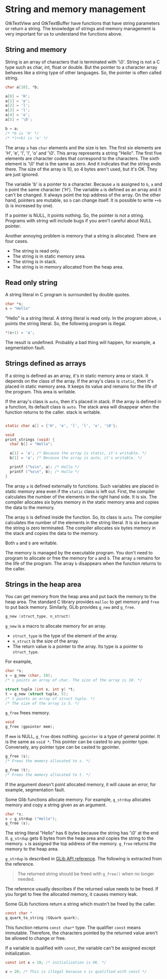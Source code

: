 # String and memory management

GtkTextView and GtkTextBuffer have functions that have string parameters or return a string.
The knowledge of strings and memory management is very important for us to understand the functions above.

## String and memory

String is an array of characters that is terminated with '\0'.
String is not a C type such as char, int, float or double.
But the pointer to a character array behaves like a string type of other languages.
So, the pointer is often called string.

~~~C
char a[10], *b;

a[0] = 'H';
a[1] = 'e';
a[2] = 'l';
a[3] = 'l';
a[4] = 'o';
a[5] = '\0';

b = a;
/* *b is 'H' */
/* *(++b) is 'e' */
~~~

The array `a` has `char` elements and the size is ten.
The first six elements are 'H', 'e', 'l', 'l', 'o' and '\0'.
This array represents a string "Hello".
The first five elements are character codes that correspond to the characters.
The sixth element is '\0' that is the same as zero.
And it indicates that the string ends there.
The size of the array is 10, so 4 bytes aren't used, but it's OK.
They are just ignored.

The variable 'b' is a pointer to a character.
Because `a` is assigned to `b`, `a` and `b` point the same character ('H').
The variable `a` is defined as an array and it can't be changed.
It always point the top address of the array.
On the other hand, pointers are mutable, so `b` can change itself.
It is possible to write `++b` (`b` is increased by one).

If a pointer is NULL, it points nothing.
So, the pointer is not a string.
Programs with string will include bugs if you aren't careful about NULL pointer.

Another annoying problem is memory that a string is allocated.
There are four cases.

- The string is read only.
- The string is in static memory area.
- The string is in stack.
- The string is in memory allocated from the heap area.

## Read only string

A string literal in C program is surrounded by double quotes.

~~~C
char *s;
s = "Hello"
~~~

"Hello" is a string literal.
A string literal is read only.
In the program above, `s` points the string literal.
So, the following program is illegal.

~~~C
*(s+1) = 'a';
~~~

The result is undefined.
Probably a bad thing will happen, for example, a segmentation fault.

## Strings defined as arrays

If a string is defined as an array, it's in static memory area or stack.
It depends on the class of the array.
If the array's class is `static`, then it's placed in static memory area.
It keeps its value and remains for the life of the program.
This area is writable.

If the array's class is `auto`, then it's placed in stack.
If the array is defined in a function, its default class is `auto`.
The stack area will disappear when the function returns to the caller.
stack is writable.

~~~C

static char a[] = {'H', 'e', 'l', 'l', 'o', '\0'};

void
print_strings (void) {
  char b[] = "Hello";

  a[1] = 'a'; /* Because the array is static, it's writable. */
  b[1] = 'a'; /* Because the array is auto, it's writable. */

  printf ("%s\n", a); /* Hallo */
  printf ("%s\n", b); /* Hallo */
}
~~~

The array `a` is defined externally to functions.
Such variables are placed in static memory area even if the `static` class is left out.
First, the compiler calculates the number of the elements in the right hand side.
It is six.
The compiler allocates six bytes memory in the static memory area and copies the data to the memory.

The array `b` is defined inside the function.
So, its class is `auto`.
The compiler calculates the number of the elements in the string literal.
It is six because the string is zero terminated.
The compiler allocates six bytes memory in the stack and copies the data to the memory.

Both `a` and `b` are writable.

The memory is managed by the executable program.
You don't need to program to allocate or free the memory for `a` and `b`.
The array `a` remains for the life of the program.
The array `b` disappears when the function returns to the caller.

## Strings in the heap area

You can get memory from the heap area and put back the memory to the heap area.
The standard C library provides `malloc` to get memory and `free` to put back memory.
Similarly, GLib provides `g_new` and `g_free`.

~~~C
g_new (struct_type, n_struct)
~~~

`g_new` is a macro to allocate memory for an array.

- `struct_type` is the type of the element of the array.
- `n_struct` is the size of the array.
- The return value is a pointer to the array.
Its type is a pointer to `struct_type`.

For example,

~~~C
char *s;
s = g_new (char, 10);
/* s points an array of char. The size of the array is 10. */

struct tuple (int x, int y) *t;
t = g_new (struct tuple, 5);
/* t points an array of struct tuple. */
/* The size of the array is 5. */
~~~

`g_free` frees memory.

~~~C
void
g_free (gpointer mem);
~~~

If `mem` is NULL, `g_free` does nothing.
`gpointer` is a type of general pointer.
It is the same as `void *`.
This pointer can be casted to any pointer type.
Conversely, any pointer type can be casted to gpointer. 

~~~C
g_free (s);
/* Frees the memory allocated to s. */

g_free (t);
/* Frees the memory allocated to t. */
~~~

If the argument doesn't point allocated memory, it will cause an error, for example, segmentation fault.

Some Glib functions allocate memory.
For example, `g_strdup` allocates memory and copy a string given as an argument.

~~~C
char *s;
s = g_strdup ("Hello");
g_free (s);
~~~

The string literal "Hello" has 6 bytes because the string has '\0' at the end it.
`g_strdup` gets 6 bytes from the heap area and copies the string to the memory.
`s` is assigned the top address of the memory.
`g_free` returns the memory to the heap area.

`g_strdup` is described in [GLib API reference](https://developer.gnome.org/glib/stable/glib-String-Utility-Functions.html#g-strdup).
The following is extracted from the reference.

> The returned string should be freed with `g_free()` when no longer needed.

The reference usually describes if the returned value needs to be freed.
If you forget to free the allocated memory, it causes memory leak.

Some GLib functions return a string which mustn't be freed by the caller.

~~~C
const char *
g_quark_to_string (GQuark quark);
~~~

This function returns `const char*` type.
The qualifier `const` means immutable.
Therefore, the characters pointed by the returned value aren't be allowed to change or free.

If a variable is qualified with `const`, the variable can't be assigned except initialization.

~~~C
const int x = 10; /* initialization is OK. */

x = 20; /* This is illegal because x is qualified with const */
~~~

